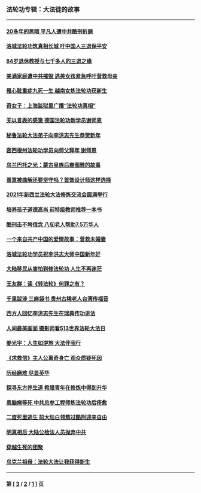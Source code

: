 ### 法轮功专辑：大法徒的故事
---
#### [20多年的黑暗 平凡人遭中共酷刑折磨](../../pages/nf1147481/n13997976.md?05220430) 
#### [洛城法轮功筑真相长城 吁中国人三退保平安](../../pages/nf1147481/n13892471.md?05220430) 
#### [84岁退休教授与七千多人的三退之缘](../../pages/nf1147481/n13796650.md?05220430) 
#### [美满家庭遭中共摧毁 逃美女孩紧急呼吁营救母亲](../../pages/nf1147481/n13792859.md?05220430) 
#### [罹心脏重症九死一生 越南女炼法轮功获新生](../../pages/nf1147481/n13732766.md?05220430) 
#### [奇女子：上海监狱里广播“法轮功真相”](../../pages/nf1147481/n13726443.md?05220430) 
#### [无以言表的感激 德国法轮功新学员谢师恩](../../pages/nf1147481/n13543790.md?05220430) 
#### [秘鲁法轮大法弟子向李洪志先生恭贺新年](../../pages/nf1147481/n13540182.md?05220430) 
#### [密西根州法轮功学员向师父拜年 谢师恩](../../pages/nf1147481/n13538183.md?05220430) 
#### [乌兰巴托之光：蒙古皇族后裔图雅的故事](../../pages/nf1147481/n13155759.md?05220430) 
#### [善意被曲解还要坚守吗？首饰设计师这样选择](../../pages/nf1147481/n13077575.md?05220430) 
#### [2021年新西兰法轮大法修炼交流会圆满举行](../../pages/nf1147481/n13033149.md?05220430) 
#### [培养孩子道德高尚 前特级教师推荐一本书](../../pages/nf1147481/n12938640.md?05220430) 
#### [酷刑击不垮信念 八旬老人帮助7.5万华人](../../pages/nf1147481/n12880712.md?05220430) 
#### [一个来自共产中国的爱情故事：营救未婚妻](../../pages/nf1147481/n12778386.md?05220430) 
#### [洛城法轮功学员祝李洪志大师中国新年好](../../pages/nf1147481/n12724685.md?05220430) 
#### [大陆移民从害怕到修法轮功 人生不再迷茫](../../pages/nf1147481/n12414325.md?05220430) 
#### [王友群：读《转法轮》何罪之有？](../../pages/nf1147481/n12408647.md?05220430) 
#### [千里跋涉 三麻袋书 贵州古稀老人台湾传福音](../../pages/nf1147481/n12198750.md?05220430) 
#### [西方人回忆李洪志先生在瑞典传功讲法](../../pages/nf1147481/n12099607.md?05220430) 
#### [人间最美画面 摄影师看513世界法轮大法日](../../pages/nf1147481/n12094118.md?05220430) 
#### [姜光宇：人生如逆旅 大法伴我行](../../pages/nf1147481/n12088664.md?05220430) 
#### [《求救信》主人公离奇身亡 观众质疑死因](../../pages/nf1147481/n11845215.md?05220430) 
#### [历经磨难 尽显英华](../../pages/nf1147481/n11723297.md?05220430) 
#### [探寻东方养生道 希腊青年在修炼中得到升华](../../pages/nf1147481/n11494502.md?05220430) 
#### [患脑瘤等死 中共总参工程师炼法轮功后痊愈](../../pages/nf1147481/n11466682.md?05220430) 
#### [二度死里逃生 前大陆白领熬过酷刑迎来自由](../../pages/nf1147481/n11368594.md?05220430) 
#### [明真相后 大陆公检法人员抛弃中共](../../pages/nf1147481/n11358618.md?05220430) 
#### [穿越生死的团聚](../../pages/nf1147481/n11258922.md?05220430) 
#### [乌克兰祖母：法轮大法让我获得新生](../../pages/nf1147481/n11269457.md?05220430) 

---
#### 第 [ [3](./3.md?05220430) / [2](./2.md?05220430) / [1](./1.md?05220430) ] 页
